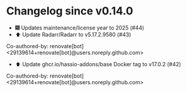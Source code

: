 # Changelog since v0.14.0
- 🎆 Updates maintenance/license year to 2025 (#44) 
- ⬆️ Update Radarr/Radarr to v5.17.2.9580 (#43)

Co-authored-by: renovate[bot] <29139614+renovate[bot]@users.noreply.github.com> 
- ⬆️ Update ghcr.io/hassio-addons/base Docker tag to v17.0.2 (#42)

Co-authored-by: renovate[bot] <29139614+renovate[bot]@users.noreply.github.com> 
